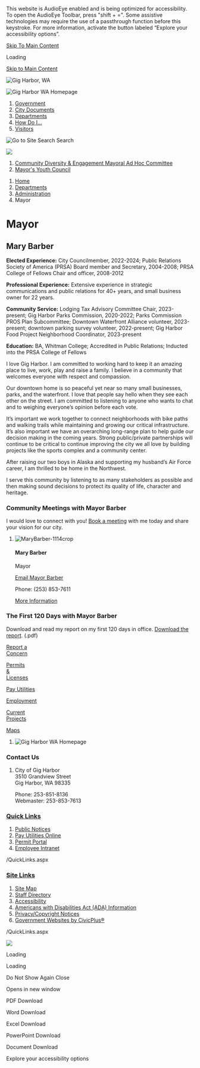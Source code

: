 This website is AudioEye enabled and is being optimized for accessibility. To open the AudioEye Toolbar, press "shift + =". Some assistive technologies may require the use of a passthrough function before this keystroke. For more information, activate the button labeled “Explore your accessibility options”.

[Skip To Main Content](https://www.cityofgigharbor.net/884/Mayor/)

Loading

[Skip to Main Content](https://www.cityofgigharbor.net/884/Mayor/)

![Gig Harbor, WA](https://www.cityofgigharbor.net/ImageRepository/Document?documentID=5231)

![Gig Harbor WA Homepage](https://www.cityofgigharbor.net/ImageRepository/Document?documentID=5431)

1. [Government](https://www.cityofgigharbor.net/27/Government)
2. [City Documents](https://www.cityofgigharbor.net/263/City-Documents)
3. [Departments](https://www.cityofgigharbor.net/35/Departments)
4. [How Do I...](https://www.cityofgigharbor.net/9/How-Do-I)
5. [Visitors](https://visitgigharbor.com)

![Go to Site Search](https://www.cityofgigharbor.net/ImageRepository/Document?documentID=5236) Search

![](https://www.cityofgigharbor.net/ImageRepository/Document?documentID=5234)

1. [Community Diversity &amp; Engagement Mayoral Ad Hoc Committee](https://www.cityofgigharbor.net/885/Community-Diversity-Engagement-Mayoral-A)
2. [Mayor's Youth Council](https://www.cityofgigharbor.net/915/Mayors-Youth-Council)

<!--THE END-->

1. [Home](https://www.cityofgigharbor.net)
2. [Departments](https://www.cityofgigharbor.net/35/Departments)
3. [Administration](https://www.cityofgigharbor.net/148/Administration)
4. Mayor

# Mayor

## Mary Barber

**Elected Experience:** City Councilmember, 2022-2024; Public Relations Society of America (PRSA) Board member and Secretary, 2004-2008; PRSA College of Fellows Chair and officer, 2008-2012

**Professional Experience:** Extensive experience in strategic communications and public relations for 40+ years, and small business owner for 22 years.

**Community Service:** Lodging Tax Advisory Committee Chair, 2023-present; Gig Harbor Parks Commission, 2020-2022; Parks Commission PROS Plan Subcommittee; Downtown Waterfront Alliance volunteer, 2023-present; downtown parking survey volunteer, 2022-present; Gig Harbor Food Project Neighborhood Coordinator, 2023-present

**Education:** BA, Whitman College; Accredited in Public Relations; Inducted into the PRSA College of Fellows

I love Gig Harbor. I am committed to working hard to keep it an amazing place to live, work, play and raise a family. I believe in a community that welcomes everyone with respect and compassion.

Our downtown home is so peaceful yet near so many small businesses, parks, and the waterfront. I love that people say hello when they see each other on the street. I am committed to listening to anyone who wants to chat and to weighing everyone’s opinion before each vote.

It’s important we work together to connect neighborhoods with bike paths and walking trails while maintaining and growing our critical infrastructure. It’s also important we have an overarching long-range plan to help guide our decision making in the coming years. Strong public/private partnerships will continue to be critical to continue improving the city we all love by building projects like the sports complex and a community center.

After raising our two boys in Alaska and supporting my husband’s Air Force career, I am thrilled to be home in the Northwest.

I serve this community by listening to as many stakeholders as possible and then making sound decisions to protect its quality of life, character and heritage.

### Community Meetings with Mayor Barber

I would love to connect with you! [Book a meeting](https://outlook.office365.com/book/CommunityMeetingswiththeMayor@gigharborwa.gov) with me today and share your vision for our city.

1. ![](https://www.cityofgigharbor.net/ImageRepository/Document?documentID=6223 "MaryBarber-1114crop")
   
   #### Mary Barber
   
   Mayor
   
   [Email Mayor Barber](mailto:mbarber@gigharborwa.gov)
   
   Phone: (253) 853-7611
   
   [More Information](https://www.cityofgigharbor.net/directory.aspx?eid=201)

### The First 120 Days with Mayor Barber

Download and read my report on my first 120 days in office. [Download the report](https://www.cityofgigharbor.net/DocumentCenter/View/6426). (.pdf)

[Report a  
Concern](https://www.gigharborwa.gov/834/Resident-Concerns-Requests)

[Permits  
&amp;  
Licenses](https://www.gigharborwa.gov/341/Permits-Licenses)

[Pay Utilities](https://gigharborutilities.merchanttransact.com/Login)

[Employment](https://www.cityofgigharbor.net/200/Employment-Opportunities)

[Current  
Projects](https://www.gigharborwa.gov/859/Current-Project-Information)

[Maps](https://www.cityofgigharbor.net/333/Maps)

1. ![Gig Harbor WA Homepage](https://www.cityofgigharbor.net/ImageRepository/Document?documentId=5237)

### Contact Us

1. City of Gig Harbor  
   3510 Grandview Street  
   Gig Harbor, WA 98335
   
   Phone: 253-851-8136  
   Webmaster: 253-853-7613

### [Quick Links](https://www.cityofgigharbor.net/QuickLinks.aspx?CID=43)

1. [Public Notices](https://www.gigharborwa.gov/838/Public-Notices)
2. [Pay Utilities Online](https://www.cityofgigharbor.net/334/Pay-Utilities-Online)
3. [Permit Portal](https://ci-gigharbor-wa.smartgovcommunity.com/Public/Home)
4. [Employee Intranet](https://www.gigharborwa.gov/874/City-of-Gig-Harbor-Employee-Intranet)

/QuickLinks.aspx

### [Site Links](https://www.cityofgigharbor.net/QuickLinks.aspx?CID=12)

1. [Site Map](https://www.cityofgigharbor.net/SiteMap)
2. [Staff Directory](https://www.cityofgigharbor.net/directory.aspx)
3. [Accessibility](https://www.cityofgigharbor.net/Accessibility)
4. [Americans with Disabilities Act (ADA) Information](https://www.cityofgigharbor.net/754/ADA)
5. [Privacy/Copyright Notices](https://www.cityofgigharbor.net)
6. [Government Websites by CivicPlus®](https://www.civicplus.com)

/QuickLinks.aspx

![](https://www.cityofgigharbor.net/ImageRepository/Document?documentID=5232)

Loading

Loading

Do Not Show Again Close

Opens in new window

PDF Download

Word Download

Excel Download

PowerPoint Download

Document Download

Explore your accessibility options